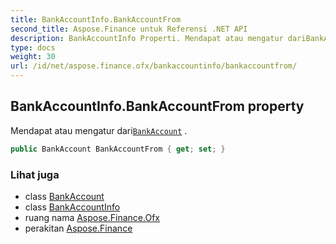 ```yaml
---
title: BankAccountInfo.BankAccountFrom
second_title: Aspose.Finance untuk Referensi .NET API
description: BankAccountInfo Properti. Mendapat atau mengatur dariBankAccount .
type: docs
weight: 30
url: /id/net/aspose.finance.ofx/bankaccountinfo/bankaccountfrom/
---
```

## BankAccountInfo.BankAccountFrom property

Mendapat atau mengatur dari[`BankAccount`](../../bankaccount/) .

```csharp
public BankAccount BankAccountFrom { get; set; }
```

### Lihat juga

* class [BankAccount](../../bankaccount/)
* class [BankAccountInfo](../)
* ruang nama [Aspose.Finance.Ofx](../../bankaccountinfo/)
* perakitan [Aspose.Finance](../../../)


